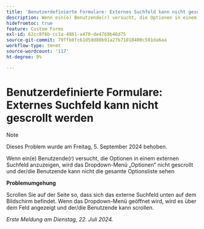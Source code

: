 ```yaml
---
title: 'Benutzerdefinierte Formulare: Externes Suchfeld kann nicht gescrollt werden'
description: Wenn ein(e) Benutzende(r) versucht, die Optionen in einem externen Suchfeld anzuzeigen, wird das Dropdown-Menü „Optionen“ nicht gescrollt und der/die Benutzende kann nicht die gesamte Optionsliste sehen
hidefromtoc: true
feature: Custom Forms
exl-id: 62cc8f6b-cc1a-4861-a470-de4769b46d75
source-git-commit: 79ffb8fc61d5dd80b91a27b71018400c591da6aa
workflow-type: tm+mt
source-wordcount: '117'
ht-degree: 9%

---
```


# Benutzerdefinierte Formulare: Externes Suchfeld kann nicht gescrollt werden

>[!NOTE]
>
>Dieses Problem wurde am Freitag, 5. September 2024 behoben.

Wenn ein(e) Benutzende(r) versucht, die Optionen in einem externen Suchfeld anzuzeigen, wird das Dropdown-Menü „Optionen“ nicht gescrollt und der/die Benutzende kann nicht die gesamte Optionsliste sehen

**Problemumgehung**

Scrollen Sie auf der Seite so, dass sich das externe Suchfeld unten auf dem Bildschirm befindet. Wenn das Dropdown-Menü geöffnet wird, wird es über dem Feld angezeigt und der/die Benutzende kann scrollen.

_Erste Meldung am Dienstag, 22. Juli 2024._
